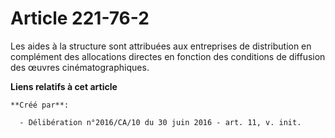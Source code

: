 # Article 221-76-2

Les aides à la structure sont attribuées aux entreprises de distribution en complément des allocations directes en fonction
des conditions de diffusion des œuvres cinématographiques.

**Liens relatifs à cet article**

	**Créé par**:

	  - Délibération n°2016/CA/10 du 30 juin 2016 - art. 11, v. init.
